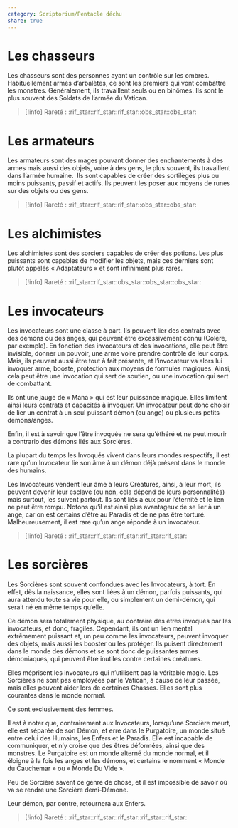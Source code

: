 ```yaml
---
category: Scriptorium/Pentacle déchu
share: true
---
```

# Les chasseurs

Les chasseurs sont des personnes ayant un contrôle sur les ombres. Habituellement armés d’arbalètes, ce sont les premiers qui vont combattre les monstres. Généralement, ils travaillent seuls ou en binômes. Ils sont le plus souvent des Soldats de l’armée du Vatican. 
>[!info] Rareté : :rif_star::rif_star::rif_star::obs_star::obs_star:

# Les armateurs

Les armateurs sont des mages pouvant donner des enchantements à des armes mais aussi des objets, voire à des gens, le plus souvent, ils travaillent dans l’armée humaine.  Ils sont capables de créer des sortilèges plus ou moins puissants, passif et actifs. Ils peuvent les poser aux moyens de runes sur des objets ou des gens.
>[!info] Rareté : :rif_star::rif_star::rif_star::obs_star::obs_star:

# Les alchimistes

Les alchimistes sont des sorciers capables de créer des potions. Les plus puissants sont capables de modifier les objets, mais ces derniers sont plutôt appelés « Adaptateurs » et sont infiniment plus rares.
>[!info] Rareté : :rif_star::rif_star::obs_star::obs_star::obs_star:

# Les invocateurs

Les invocateurs sont une classe à part. Ils peuvent lier des contrats avec des démons ou des anges, qui peuvent être excessivement connu (Colère, par exemple).
En fonction des invocateurs et des invocations, elle peut être invisible, donner un pouvoir, une arme voire prendre contrôle de leur corps. Mais, ils peuvent aussi être tout à fait présente, et l’invocateur va alors lui invoquer arme, booste, protection aux moyens de formules magiques. Ainsi, cela peut être une invocation qui sert de soutien, ou une invocation qui sert de combattant. 

Ils ont une jauge de « Mana » qui est leur puissance magique. Elles limitent ainsi leurs contrats et capacités à invoquer. Un invocateur peut donc choisir de lier un contrat à un seul puissant démon (ou ange) ou plusieurs petits démons/anges. 

Enfin, il est à savoir que l’être invoquée ne sera qu’éthéré et ne peut mourir à contrario des démons liés aux Sorcières.

La plupart du temps les Invoqués vivent dans leurs mondes respectifs, il est rare qu’un Invocateur lie son âme à un démon déjà présent dans le monde des humains. 

Les Invocateurs vendent leur âme à leurs Créatures, ainsi, à leur mort, ils peuvent devenir leur esclave (ou non, cela dépend de leurs personnalités) mais surtout, les suivent partout. Ils sont liés à eux pour l’éternité et le lien ne peut être rompu. Notons qu’il est ainsi plus avantageux de se lier à un ange, car on est certains d’être au Paradis et de ne pas être torturé. Malheureusement, il est rare qu’un ange réponde à un invocateur. 

>[!info] Rareté :  :rif_star::rif_star::rif_star::rif_star::rif_star: 

# Les sorcières

Les Sorcières sont souvent confondues avec les Invocateurs, à tort. En effet, dès la naissance, elles sont liées à un démon, parfois puissants, qui aura attendu toute sa vie pour elle, ou simplement un demi-démon, qui serait né en même temps qu’elle.

Ce démon sera totalement physique, au contraire des êtres invoqués par les invocateurs, et donc, fragiles. 
Cependant, ils ont un lien mental extrêmement puissant et, un peu comme les invocateurs, peuvent invoquer des objets, mais aussi les booster ou les protéger. Ils puisent directement dans le monde des démons et se sont donc de puissantes armes démoniaques, qui peuvent être inutiles contre certaines créatures. 

Elles méprisent les invocateurs qui n’utilisent pas la véritable magie. Les Sorcières ne sont pas employées par le Vatican, à cause de leur passée, mais elles peuvent aider lors de certaines Chasses. Elles sont plus courantes dans le monde normal.

Ce sont exclusivement des femmes. 

Il est à noter que, contrairement aux Invocateurs, lorsqu’une Sorcière meurt, elle est séparée de son Démon, et erre dans le Purgatoire, un monde situé entre celui des Humains, les Enfers et le Paradis. Elle est incapable de communiquer, et n’y croise que des êtres déformées, ainsi que des monstres. Le Purgatoire est un monde alterné du monde normal, et il éloigne à la fois les anges et les démons, et certains le nomment « Monde du Cauchemar » ou « Monde Du Vide ».

Peu de Sorcière savent ce genre de chose, et il est impossible de savoir où va se rendre une Sorcière demi-Démone. 

Leur démon, par contre, retournera aux Enfers. 
>[!info] Rareté :  :rif_star::rif_star::rif_star::rif_star::rif_star: 

